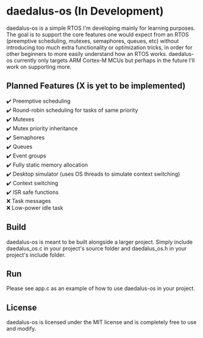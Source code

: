 # daedalus-os (In Development)
daedalus-os is a simple RTOS I'm developing mainly for learning purposes. The goal is to support the core features one would expect from an RTOS (preemptive scheduling, mutexes, semaphores, queues, etc) without introducing too much extra functionality or optimization tricks, in order for other beginners to more easily understand how an RTOS works. daedalus-os currently only targets ARM Cortex-M MCUs but perhaps in the future I'll work on supporting more.

## Planned Features (X is yet to be implemented)
:heavy_check_mark: Preemptive scheduling  
:heavy_check_mark: Round-robin scheduling for tasks of same priority  
:heavy_check_mark: Mutexes  
:heavy_check_mark: Mutex priority inheritance  
:heavy_check_mark: Semaphores  
:heavy_check_mark: Queues  
:heavy_check_mark: Event groups  
:heavy_check_mark: Fully static memory allocation  
:heavy_check_mark: Desktop simulator (uses OS threads to simulate context switching)  
:heavy_check_mark: Context switching   
:heavy_check_mark: ISR safe functions  
:x: Task messages  
:x: Low-power idle task  

## Build
daedalus-os is meant to be built alongside a larger project. Simply include daedalus_os.c in your project's source folder and daedalus_os.h in your project's include folder.

## Run
Please see app.c as an example of how to use daedalus-os in your project.

## License
daedalus-os is licensed under the MIT license and is completely free to use and modify.
